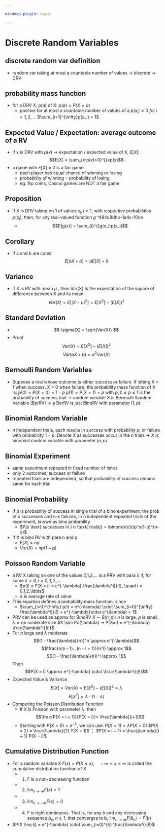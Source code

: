 ```yaml
---

mindmap-plugin: basic

---
```


# Discrete Random Variables

## discrete random var definition
- random var taking at most a countable number of values -> discrete -> DRV
<!--ID: 1708098043639-->


## probability mass function
- for a DRV X, p(a) of X: $p(a) = P(X=a)$
	- positive for at most a countable number of values of a
	$p(x_i) \geq 0\;for\;i = 1,2,...$
	$\sum_{i=1}^{\infty}p(x_i) = 1$
<!--ID: 1708098043644-->


## Expected Value / Expectation: average outcome of a RV
- if x is DRV with $p(x)$ -> expectation / expected value of X, $E[X]$:
$$E[X] = \sum_{x:p(x)>0}^{}xp(x)$$
- a game with $E[X]$ = 0 is a fair game
	- each player has equal chance of winning or losing
	- probability of winning = probability of losing
	- eg. flip coins, Casino games are NOT a fair game
<!--ID: 1708098043647-->


## Proposition
- if X is DRV taking on 1 of values $x_i, i \geq 1$, with respective probabilities $p(x_i)$, then, for any real-valued function $g$ ^484c8dbb-1a4c-10ce
	- $$E[g(x)] = \sum_{i}^{}g(x_i)p(x_i)$$
<!--ID: 1708099388699-->


## Corollary
- if a and b are const
$$E[aX + b] = aE[X] + b$$
<!--ID: 1708099388700-->


## Variance
- if X is RV with mean $\mu$ , then Var(X) is the expectation of the square of difference between X and its mean
$$Var(X) = E[(X - \mu)^2] = E[X^2] - (E[X])^2
$$
<!--ID: 1708099388701-->


## Standard Deviation
- $$
\sigma(X) = \sqrt{Var(X)}
$$
- Proof
$$
Var(X) = E[X^2] - (E[X])^2
$$
$$
Var(aX+b) = a^2Var(X)
$$
<!--ID: 1708098043655-->


## Bernoulli Random Variables
- Suppose a trial whose outcome is either success or failure. If letting X = 1 when success, X = 0 when failure, the probability mass function of X is:
$p(0) = P(X=0) = 1-p$
$p(1) = P(X = 1) = p$
with $p, 0 \leq p \leq 1$ is the probability of success trial
-> random variable X is Bernoulli Random Variable (BerRV)
-> a BerRV is just BinoRV with parameter $(1,p)$
<!--ID: 1708098043658-->


## Binomial Random Variable
- $n$ independent trials, each results in success with probability $p$, or failure with probability $1-p$. Denote $X$ as successes occur in the $n$ trials -> $X$ is binomial random variable with parameter $(n,p)$
<!--ID: 1708098043662-->


## Binomial Experiment
- same experiment repeated in fixed number of times
- only 2 outcomes, success or failure
- repeated trials are independent, so that probability of success remans same for each trial
<!--ID: 1708098043666-->


## Binomial Probability
- If p is probability of success in single trial of a bino experiment, the prob of x successes and n-x failures, in n independent repeated trials of the experiment, known as bino probability
	- $P(x \text{ successes in } n \text{ trials}) = \binom{n}{x}p^x(1-p)^{n-x}$
- If X is bino RV with para n and p
	- $E[X] = np$
	- $Var(X) = np(1-p)$
<!--ID: 1708098043669-->


## Poisson Random Variable
- a RV X taking on one of the values 0,1,2,... is a PRV with para $\lambda$ if, for some $\lambda > 0, i = 0,1,2,\ldots$
	- $p(i) = P(X = i) = e^{-\lambda} \frac{\lambda^i}{i!}, \quad i = 0,1,2,\ldots$
	- $\lambda$ is average rate of value
- This equation defines a probability mass function, since
	- $\sum_{i=0}^{\infty} p(i) = e^{-\lambda} \cdot \sum_{i=0}^{\infty} \frac{\lambda^i}{i!} = e^{-\lambda}\cdot e^{\lambda} = 1$
- PRV can be used as approx for BinoRV
$X \sim B(n,p)$: $n$ is large, $p$ is small, $\lambda = np$ moderate size
$X \sim Po(\lambda) -> P(X=i) = e^{-\lambda} \frac{\lambda^i}{i!}$
- For $n$ large and $\lambda$ moderate
$$(1 - \frac{\lambda}{n})^n \approx e^{-\lambda}$$
$$\frac{n(n - 1)...(n - i + 1)}{n^i} \approx 1$$
$$(1 - \frac{\lambda}{n})^i \approx 1$$
Then $$P(X = i) \approx e^{-\lambda} \cdot \frac{\lambda^i}{i!}$$
- Expected Value & Variance
$$E[X] = Var(X) = E[X^2] - (E[X])^2 = \lambda $$
$$E[X^2] = \lambda\cdot(1-\lambda)$$
- Computing the Poisson Distribution Function
	- If $X$ is Poisson with parameter $\lambda$, then
	$$\frac{P(X = i + 1)}{P(X = i)}= \frac{\lambda}{i+1}$$
	- Starting with $P(X=0) = e^{-\lambda}$, we can use:
	$P(X = 1) = \lambda P(X = 0)$
	$P(X = 2) = \frac{\lambda}{2} P(X = 1)$
	$\vdots$
	$P(X = i + 1) = \frac{\lambda}{i + 1} P(X = i)$
<!--ID: 1708098043672-->


## Cumulative Distribution Function
- For a random variable X
$F(x) = P(X \leq x), \quad -\infty < x < \infty$
is called the cumulative distribution function of X
	- 1. F is a non-decreasing function
	- 2. $\lim_{x \to \infty} F(x) = 1$
	- 3. $\lim_{x \to -\infty} F(x) = 0$
	- 4. F is right continuous. That is, for any $b$ and any decreasing sequence $b_n, n \geq 1,$ that converges to b, $\lim_{n \to \infty} F(b_n) = F(b)$
- $P(X \leq k) = e^{-\lambda} \cdot \sum_{i=0}^{k} \frac{\lambda^i}{i!}$
<!--ID: 1708098043677-->
